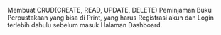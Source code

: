 Membuat CRUD(CREATE, READ, UPDATE, DELETE) Peminjaman Buku Perpustakaan yang bisa di Print, yang harus Registrasi akun dan Login terlebih dahulu sebelum masuk Halaman Dashboard.
